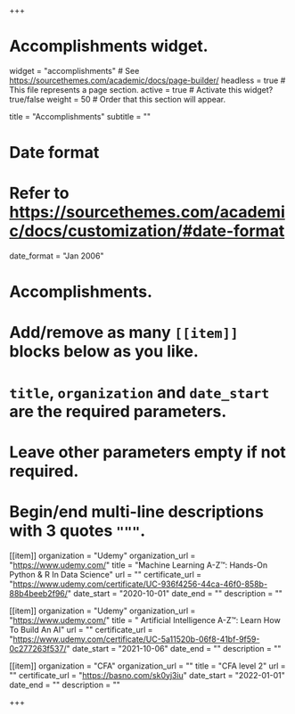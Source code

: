 +++
# Accomplishments widget.
widget = "accomplishments"  # See https://sourcethemes.com/academic/docs/page-builder/
headless = true  # This file represents a page section.
active = true  # Activate this widget? true/false
weight = 50  # Order that this section will appear.

title = "Accomplish&shy;ments"
subtitle = ""

# Date format
#   Refer to https://sourcethemes.com/academic/docs/customization/#date-format
date_format = "Jan 2006"

# Accomplishments.
#   Add/remove as many `[[item]]` blocks below as you like.
#   `title`, `organization` and `date_start` are the required parameters.
#   Leave other parameters empty if not required.
#   Begin/end multi-line descriptions with 3 quotes `"""`.

[[item]]
  organization = "Udemy"
  organization_url = "https://www.udemy.com/"
  title = "Machine Learning A-Z™: Hands-On Python & R In Data Science"
  url = ""
  certificate_url = "https://www.udemy.com/certificate/UC-936f4256-44ca-46f0-858b-88b4beeb2f96/"
  date_start = "2020-10-01"
  date_end = ""
  description = ""
  
[[item]]
  organization = "Udemy"
  organization_url = "https://www.udemy.com/"
  title = " Artificial Intelligence A-Z™: Learn How To Build An AI"
  url = ""
  certificate_url = "https://www.udemy.com/certificate/UC-5a11520b-06f8-41bf-9f59-0c277263f537/"
  date_start = "2021-10-06"
  date_end = ""
  description = ""

[[item]]
  organization = "CFA"
  organization_url = ""
  title = "CFA level 2"
  url = ""
  certificate_url = "https://basno.com/sk0yj3iu"
  date_start = "2022-01-01"
  date_end = ""
  description = ""
  
+++
